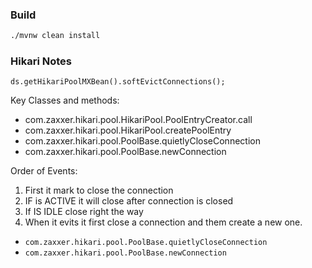 ### Build 
```bash
./mvnw clean install 
```
### Hikari Notes

`ds.getHikariPoolMXBean().softEvictConnections();`

Key Classes and methods:
 * com.zaxxer.hikari.pool.HikariPool.PoolEntryCreator.call
 * com.zaxxer.hikari.pool.HikariPool.createPoolEntry
 * com.zaxxer.hikari.pool.PoolBase.quietlyCloseConnection
  * com.zaxxer.hikari.pool.PoolBase.newConnection

Order of Events:
1. First it mark to close the connection
2. IF is ACTIVE it will close after connection is closed
3. If IS IDLE close right the way
4. When it evits it first close a connection and them create a new one.
  * `com.zaxxer.hikari.pool.PoolBase.quietlyCloseConnection`
  * `com.zaxxer.hikari.pool.PoolBase.newConnection`

